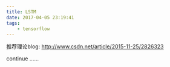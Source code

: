```yaml
---
title: LSTM
date: 2017-04-05 23:19:41
tags:
    - tensorflow
---
```


推荐理论blog: http://www.csdn.net/article/2015-11-25/2826323

continue ......
